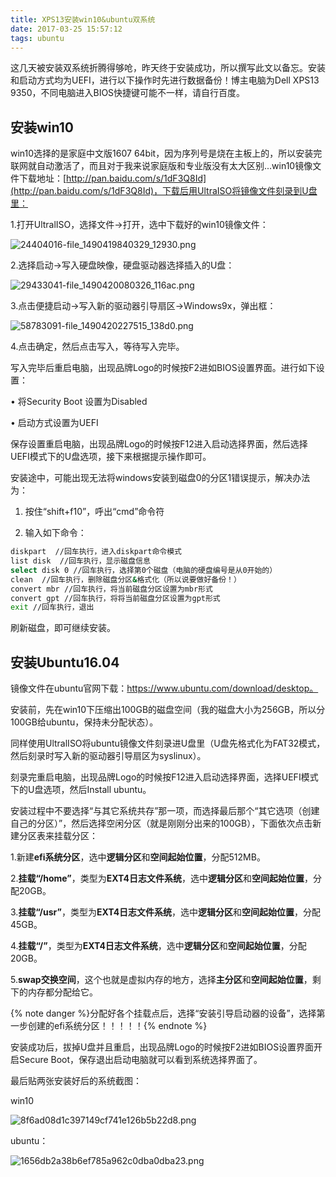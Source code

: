```yaml
---
title: XPS13安装win10&ubuntu双系统
date: 2017-03-25 15:57:12
tags: ubuntu
---
```

这几天被安装双系统折腾得够呛，昨天终于安装成功，所以撰写此文以备忘。安装和启动方式均为UEFI，进行以下操作时先进行数据备份！博主电脑为Dell XPS13 9350，不同电脑进入BIOS快捷键可能不一样，请自行百度。
## 安装win10
win10选择的是家庭中文版1607 64bit，因为序列号是烧在主板上的，所以安装完联网就自动激活了，而且对于我来说家庭版和专业版没有太大区别...win10镜像文件下载地址：[http://pan.baidu.com/s/1dF3Q8Id](http://pan.baidu.com/s/1dF3Q8Id)，下载后用UltraISO将镜像文件刻录到U盘里：

1.打开UltralISO，选择文件→打开，选中下载好的win10镜像文件：
<!--more-->
![24404016-file_1490419840329_12930.png](img/24404016-file_1490419840329_12930.png)

2.选择启动→写入硬盘映像，硬盘驱动器选择插入的U盘：

![29433041-file_1490420080326_116ac.png](img/29433041-file_1490420080326_116ac.png)

3.点击便捷启动→写入新的驱动器引导扇区→Windows9x，弹出框：

![58783091-file_1490420227515_138d0.png](img/58783091-file_1490420227515_138d0.png)

4.点击确定，然后点击写入，等待写入完毕。

写入完毕后重启电脑，出现品牌Logo的时候按F2进如BIOS设置界面。进行如下设置：

• 将Security Boot 设置为Disabled

• 启动方式设置为UEFI   

保存设置重启电脑，出现品牌Logo的时候按F12进入启动选择界面，然后选择UEFI模式下的U盘选项，接下来根据提示操作即可。

安装途中，可能出现无法将windows安装到磁盘0的分区1错误提示，解决办法为：

1. 按住“shift+f10”，呼出“cmd”命令符

2. 输入如下命令：

```bash
diskpart  //回车执行，进入diskpart命令模式
list disk  //回车执行，显示磁盘信息
select disk 0 //回车执行，选择第0个磁盘（电脑的硬盘编号是从0开始的）
clean  //回车执行，删除磁盘分区&格式化（所以说要做好备份！）
convert mbr //回车执行，将当前磁盘分区设置为mbr形式
convert gpt //回车执行，将将当前磁盘分区设置为gpt形式
exit //回车执行，退出
```
刷新磁盘，即可继续安装。

## 安装Ubuntu16.04
镜像文件在ubuntu官网下载：https://www.ubuntu.com/download/desktop。

安装前，先在win10下压缩出100GB的磁盘空间（我的磁盘大小为256GB，所以分100GB给ubuntu，保持未分配状态）。

同样使用UltralISO将ubuntu镜像文件刻录进U盘里（U盘先格式化为FAT32模式，然后刻录时写入新的驱动器引导扇区为syslinux）。

刻录完重启电脑，出现品牌Logo的时候按F12进入启动选择界面，选择UEFI模式下的U盘选项，然后Install ubuntu。

安装过程中不要选择“与其它系统共存”那一项，而选择最后那个“其它选项（创建自己的分区）”，然后选择空闲分区（就是刚刚分出来的100GB），下面依次点击新建分区表来挂载分区：

1.新建**efi系统分区**，选中**逻辑分区**和**空间起始位置**，分配512MB。

2.**挂载“/home”**，类型为**EXT4日志文件系统**，选中**逻辑分区**和**空间起始位置**，分配20GB。

3.**挂载“/usr”**，类型为**EXT4日志文件系统**，选中**逻辑分区**和**空间起始位置**，分配45GB。

4.**挂载“/”**，类型为**EXT4日志文件系统**，选中**逻辑分区**和**空间起始位置**，分配20GB。

5.**swap交换空间**，这个也就是虚拟内存的地方，选择**主分区**和**空间起始位置**，剩下的内存都分配给它。

{% note danger %}分配好各个挂载点后，选择“安装引导启动器的设备”，选择第一步创建的efi系统分区！！！！！{% endnote %}

安装成功后，拔掉U盘并且重启，出现品牌Logo的时候按F2进如BIOS设置界面开启Secure Boot，保存退出启动电脑就可以看到系统选择界面了。

最后贴两张安装好后的系统截图：

win10 

![8f6ad08d1c397149cf741e126b5b22d8.png](img/8f6ad08d1c397149cf741e126b5b22d8.png)

ubuntu：

![1656db2a38b6ef785a962c0dba0dba23.png](img/1656db2a38b6ef785a962c0dba0dba23.png)

